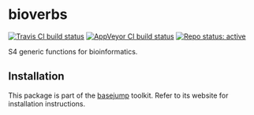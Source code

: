 # bioverbs

[![Travis CI build status](https://travis-ci.com/steinbaugh/bioverbs.svg?branch=master)](https://travis-ci.com/steinbaugh/bioverbs)
[![AppVeyor CI build status](https://ci.appveyor.com/api/projects/status/0m28wwtjnbib03jc/branch/master?svg=true)](https://ci.appveyor.com/project/mjsteinbaugh/bioverbs/branch/master)
[![Repo status: active](https://www.repostatus.org/badges/latest/active.svg)](https://www.repostatus.org/#active)

S4 generic functions for bioinformatics.

## Installation

This package is part of the [basejump][] toolkit. Refer to its website for installation instructions.

[basejump]: https://steinbaugh.com/basejump/
